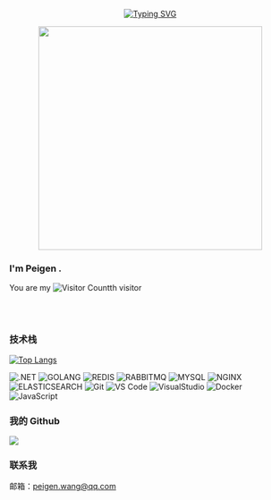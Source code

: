 <div align="center">

  <!-- 打字效果 -->
  <a href="https://github.com/peigen-wang"><img src="https://readme-typing-svg.demolab.com?font=Fira+Code&pause=1000&random=false&width=330&lines=console.log(%22Hello+World!%22);I'm+JK%2C+Have+a+nice+day!" alt="Typing SVG" /></a>

  <!-- 敲代码图片 -->
  <a href="https://sm.ms/image/n2wPkGMSgY7eKE3" target="_blank"><img src="https://s2.loli.net/2024/05/16/n2wPkGMSgY7eKE3.png" width="400" ></a>

</div>

### I'm Peigen .


You are my ![Visitor Count](https://profile-counter.glitch.me/peigen-wang/count.svg)th visitor

<br/>
<br/>


### 技术栈
[![Top Langs](https://github-readme-stats.vercel.app/api/top-langs/?username=peigen-wang)](https://github.com/peigen-wang/github-readme-stats)

![.NET](http://img.shields.io/badge/-.NET%20CORE-4682B4?style=for-the-badge&logo=.NET)
![GOLANG](https://img.shields.io/badge/-GOLANG-66CCCC?style=for-the-badge&logo=GO)
![REDIS](http://img.shields.io/badge/-REDIS-FA8072?style=for-the-badge&logo=REDIS)
![RABBITMQ](http://img.shields.io/badge/-RABBITMQ-778899?style=for-the-badge&logo=RABBITMQ)
![MYSQL](http://img.shields.io/badge/-MYSQL-ADD8E6?style=for-the-badge&logo=MYSQL)
![NGINX](http://img.shields.io/badge/-NGINX-000000?style=for-the-badge&logo=nginx)
![ELASTICSEARCH](http://img.shields.io/badge/-ELASTICSEARCH-483D8B?style=for-the-badge&logo=ELASTICSEARCH)
![Git](https://img.shields.io/badge/-Git-%23F05032?style=for-the-badge&logo=git&logoColor=%23ffffff)
![VS Code](https://img.shields.io/badge/-VSCode-%23007ACC?style=for-the-badge&logo=visual-studio-code)
![VisualStudio](https://img.shields.io/badge/-VisualStudio-9932CC?style=for-the-badge&logo=visual-studio)
![Docker](https://img.shields.io/badge/-Docker-%232081e8?style=for-the-badge&logo=docker&logoColor=fff)
![JavaScript](https://img.shields.io/badge/-JavaScript-%23F7DF1C?style=for-the-badge&logo=javascript&logoColor=000000&labelColor=%23F7DF1C&color=%23FFCE5A)
### 我的 Github
![](https://github-readme-stats.vercel.app/api?username=peigen-wang&count_private=true&show_icons=true&theme=radical)

### 联系我
邮箱：peigen.wang@qq.com
